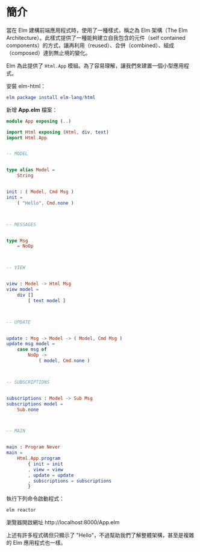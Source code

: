 # 簡介

當在 Elm 建構前端應用程式時，使用了一種樣式，稱之為 Elm 架構（The Elm Architecture）。此樣式提供了一種能夠建立自我包含的元件（self contained components）的方式，讓再利用（reused）、合併（combined）、組成（composed）達到無止境的變化。

Elm 為此提供了 `Html.App` 模組。為了容易理解，讓我們來建置一個小型應用程式。

安裝 elm-html：

```elm
elm package install elm-lang/html
```

新增 __App.elm__ 檔案：

```elm
module App exposing (..)

import Html exposing (Html, div, text)
import Html.App


-- MODEL


type alias Model =
    String


init : ( Model, Cmd Msg )
init =
    ( "Hello", Cmd.none )



-- MESSAGES


type Msg
    = NoOp



-- VIEW


view : Model -> Html Msg
view model =
    div []
        [ text model ]



-- UPDATE


update : Msg -> Model -> ( Model, Cmd Msg )
update msg model =
    case msg of
        NoOp ->
            ( model, Cmd.none )



-- SUBSCRIPTIONS


subscriptions : Model -> Sub Msg
subscriptions model =
    Sub.none



-- MAIN


main : Program Never
main =
    Html.App.program
        { init = init
        , view = view
        , update = update
        , subscriptions = subscriptions
        }
```

執行下列命令啟動程式：

```bash
elm reactor
```

瀏覽器開啟網址 http://localhost:8000/App.elm

上述有許多程式碼但只顯示了 "Hello"，不過幫助我們了解整體架構，甚至是複雜的 Elm 應用程式也一樣。
